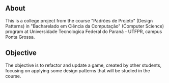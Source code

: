 ## About
This is a college project from the course "Padrões de Projeto" (Design Patterns) in "Bacharelado em Ciência da Computação" (Computer Science) program at Universidade Tecnologica Federal do Paraná - UTFPR, campus Ponta Grossa.
## Objective
The objective is to refactor and update a game, created by other students, focusing on applying some design patterns that will be studied in the course.